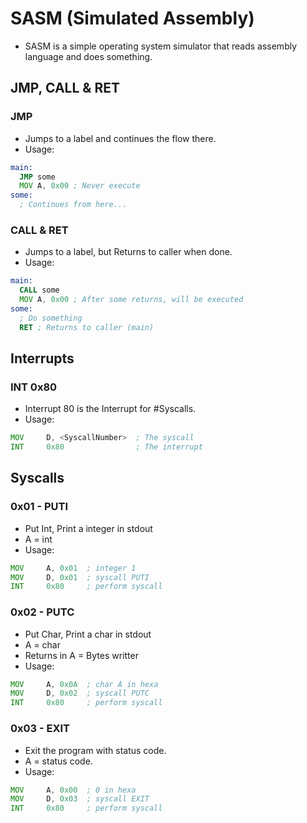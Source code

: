 # SASM (Simulated Assembly)
- SASM is a simple operating system simulator that reads assembly language and does something.

## JMP, CALL & RET
### JMP
- Jumps to a label and continues the flow there.
- Usage:
```asm
main:
  JMP some
  MOV A, 0x00 ; Never execute
some:
  ; Continues from here...
```

### CALL & RET
- Jumps to a label, but Returns to caller when done.
- Usage:
```asm
main:
  CALL some
  MOV A, 0x00 ; After some returns, will be executed
some:
  ; Do something
  RET ; Returns to caller (main)
```

## Interrupts
### INT 0x80
- Interrupt 80 is the Interrupt for #Syscalls.
- Usage:
```asm
MOV     D, <SyscallNumber>  ; The syscall
INT     0x80                ; The interrupt
```

## Syscalls
### 0x01 - PUTI
- Put Int, Print a integer in stdout
- A = int
- Usage:
```asm
MOV     A, 0x01  ; integer 1
MOV     D, 0x01  ; syscall PUTI
INT     0x80     ; perform syscall
```

### 0x02 - PUTC
- Put Char, Print a char in stdout
- A = char
- Returns in A = Bytes writter
- Usage:
```asm
MOV     A, 0x0A  ; char A in hexa
MOV     D, 0x02  ; syscall PUTC
INT     0x80     ; perform syscall
```

### 0x03 - EXIT
- Exit the program with status code.
- A = status code.
- Usage:
```asm
MOV     A, 0x00  ; 0 in hexa
MOV     D, 0x03  ; syscall EXIT
INT     0x80     ; perform syscall
```
